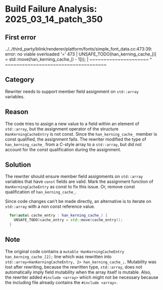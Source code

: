 # Build Failure Analysis: 2025_03_14_patch_350

## First error

../../third_party/blink/renderer/platform/fonts/simple_font_data.cc:473:39: error: no viable overloaded '='
  473 |     UNSAFE_TODO(han_kerning_cache_[i] = std::move(han_kerning_cache_[i - 1]));
      |                 ~~~~~~~~~~~~~~~~~~~~~ ^ ~~~~~~~~~~~~~~~~~~~~~~~~~~~~~~~~~~~~

## Category
Rewriter needs to support member field assignment on `std::array` variables.

## Reason
The code tries to assign a new value to a field within an element of `std::array`, but the assignment operator of the structure `HanKerningCacheEntry` is not const. Since the `han_kerning_cache_` member is const qualified, the assignment fails. The rewriter modified the type of `han_kerning_cache_` from a C-style array to a `std::array`, but did not account for the const qualification during the assignment.

## Solution
The rewriter should ensure member field assignments on `std::array` variables that have `const` fields are valid. Mark the assignment function of `HanKerningCacheEntry` as const to fix this issue. Or, remove const qualification of `han_kerning_cache_`.

Since code changes can't be made directly, an alternative is to iterate on `std::array` with a non const reference value.

```c++
  for(auto& cache_entry : han_kerning_cache_) {
    UNSAFE_TODO(cache_entry = std::move(cache_entry));
  }
```

## Note
The original code contains a `mutable HanKerningCacheEntry han_kerning_cache_[2];` line which was rewritten into `std::array<HanKerningCacheEntry, 2> han_kerning_cache_;`. Mutability was lost after rewriting, because the rewritten type, `std::array`, does not automatically imply field mutability when the array itself is mutable. Also, the rewriter added `#include <array>` which might not be necessary because the including file already contains the `#include <array>`.